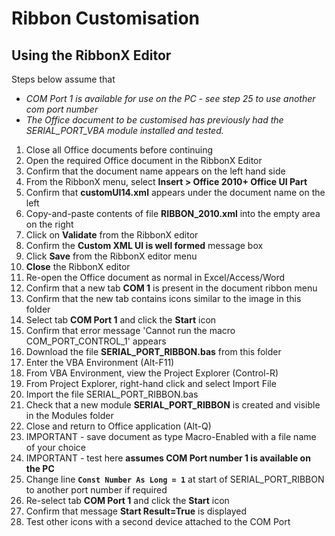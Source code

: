 # Ribbon Customisation

## Using the RibbonX Editor

Steps below assume that 

* _COM Port 1 is available for use on the PC - see step 25 to use another com port number_
* _The Office document to be customised has previously had the SERIAL_PORT_VBA module installed and tested._

1. Close all Office documents before continuing
2. Open the required Office document in the RibbonX Editor
3. Confirm that the document name appears on the left hand side
4. From the RibbonX menu, select **Insert > Office 2010+ Office UI Part**
5. Confirm that **customUI14.xml** appears under the document name on the left
6. Copy-and-paste contents of file **RIBBON_2010.xml** into the empty area on the right
7. Click on **Validate** from the RibbonX editor
8. Confirm the **Custom XML UI is well formed** message box
9. Click **Save** from the RibbonX editor menu
10. **Close** the RibbonX editor
11. Re-open the Office document as normal in Excel/Access/Word
12. Confirm that a new tab **COM 1** is present in the document ribbon menu
13. Confirm that the new tab contains icons similar to the image in this folder
14. Select tab **COM Port 1** and click the **Start** icon
15. Confirm that error message 'Cannot run the macro COM_PORT_CONTROL_1' appears
16. Download the file **SERIAL_PORT_RIBBON.bas** from this folder
17. Enter the VBA Environment (Alt-F11)
18. From VBA Environment, view the Project Explorer (Control-R)
19. From Project Explorer, right-hand click and select Import File
20. Import the file SERIAL_PORT_RIBBON.bas
21. Check that a new module **SERIAL_PORT_RIBBON** is created and visible in the Modules folder 
22. Close and return to Office application (Alt-Q)
23. IMPORTANT - save document as type Macro-Enabled with a file name of your choice
24. IMPORTANT - test here **assumes COM Port number 1 is available on the PC** 
25. Change line **`Const Number As Long = 1`** at start of SERIAL_PORT_RIBBON to another port number if required 
26. Re-select tab **COM Port 1** and click the **Start** icon
27. Confirm that message **Start Result=True** is displayed 
28. Test other icons with a second device attached to the COM Port 
